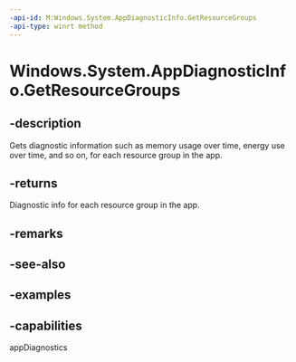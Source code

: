 ```yaml
---
-api-id: M:Windows.System.AppDiagnosticInfo.GetResourceGroups
-api-type: winrt method
---
```


<!-- Method syntax.
public IVector<ResourceGroupInfo> AppDiagnosticInfo.GetResourceGroups()
-->

# Windows.System.AppDiagnosticInfo.GetResourceGroups

## -description
Gets diagnostic information such as memory usage over time, energy use over time, and so on, for each resource group in the app.

## -returns
Diagnostic info for each resource group in the app.

## -remarks

## -see-also

## -examples

## -capabilities
appDiagnostics
